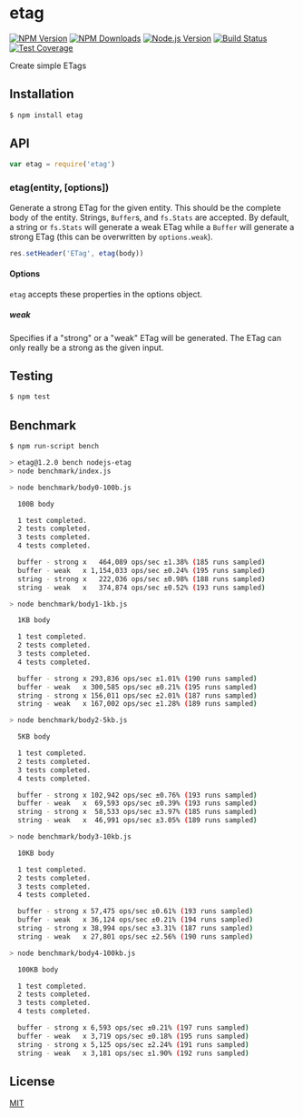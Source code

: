 # etag

[![NPM Version][npm-image]][npm-url]
[![NPM Downloads][downloads-image]][downloads-url]
[![Node.js Version][node-version-image]][node-version-url]
[![Build Status][travis-image]][travis-url]
[![Test Coverage][coveralls-image]][coveralls-url]

Create simple ETags

## Installation

```sh
$ npm install etag
```

## API

```js
var etag = require('etag')
```

### etag(entity, [options])

Generate a strong ETag for the given entity. This should be the complete
body of the entity. Strings, `Buffer`s, and `fs.Stats` are accepted. By
default, a string or `fs.Stats` will generate a weak ETag while a `Buffer`
will generate a strong ETag (this can be overwritten by `options.weak`).

```js
res.setHeader('ETag', etag(body))
```

#### Options

`etag` accepts these properties in the options object.

##### weak

Specifies if a "strong" or a "weak" ETag will be generated. The ETag can only
really be a strong as the given input.

## Testing

```sh
$ npm test
```

## Benchmark

```bash
$ npm run-script bench

> etag@1.2.0 bench nodejs-etag
> node benchmark/index.js

> node benchmark/body0-100b.js

  100B body

  1 test completed.
  2 tests completed.
  3 tests completed.
  4 tests completed.

  buffer - strong x   464,089 ops/sec ±1.38% (185 runs sampled)
  buffer - weak   x 1,154,033 ops/sec ±0.24% (195 runs sampled)
  string - strong x   222,036 ops/sec ±0.98% (188 runs sampled)
  string - weak   x   374,874 ops/sec ±0.52% (193 runs sampled)

> node benchmark/body1-1kb.js

  1KB body

  1 test completed.
  2 tests completed.
  3 tests completed.
  4 tests completed.

  buffer - strong x 293,836 ops/sec ±1.01% (190 runs sampled)
  buffer - weak   x 300,585 ops/sec ±0.21% (195 runs sampled)
  string - strong x 156,011 ops/sec ±2.01% (187 runs sampled)
  string - weak   x 167,002 ops/sec ±1.28% (189 runs sampled)

> node benchmark/body2-5kb.js

  5KB body

  1 test completed.
  2 tests completed.
  3 tests completed.
  4 tests completed.

  buffer - strong x 102,942 ops/sec ±0.76% (193 runs sampled)
  buffer - weak   x  69,593 ops/sec ±0.39% (193 runs sampled)
  string - strong x  58,533 ops/sec ±3.97% (185 runs sampled)
  string - weak   x  46,991 ops/sec ±3.05% (189 runs sampled)

> node benchmark/body3-10kb.js

  10KB body

  1 test completed.
  2 tests completed.
  3 tests completed.
  4 tests completed.

  buffer - strong x 57,475 ops/sec ±0.61% (193 runs sampled)
  buffer - weak   x 36,124 ops/sec ±0.21% (194 runs sampled)
  string - strong x 38,994 ops/sec ±3.31% (187 runs sampled)
  string - weak   x 27,801 ops/sec ±2.56% (190 runs sampled)

> node benchmark/body4-100kb.js

  100KB body

  1 test completed.
  2 tests completed.
  3 tests completed.
  4 tests completed.

  buffer - strong x 6,593 ops/sec ±0.21% (197 runs sampled)
  buffer - weak   x 3,719 ops/sec ±0.18% (195 runs sampled)
  string - strong x 5,125 ops/sec ±2.24% (191 runs sampled)
  string - weak   x 3,181 ops/sec ±1.90% (192 runs sampled)
```

## License

[MIT](LICENSE)

[npm-image]: https://img.shields.io/npm/v/etag.svg?style=flat
[npm-url]: https://npmjs.org/package/etag
[node-version-image]: https://img.shields.io/badge/node.js-%3E%3D_0.8-brightgreen.svg?style=flat
[node-version-url]: http://nodejs.org/download/
[travis-image]: https://img.shields.io/travis/jshttp/etag.svg?style=flat
[travis-url]: https://travis-ci.org/jshttp/etag
[coveralls-image]: https://img.shields.io/coveralls/jshttp/etag.svg?style=flat
[coveralls-url]: https://coveralls.io/r/jshttp/etag?branch=master
[downloads-image]: https://img.shields.io/npm/dm/etag.svg?style=flat
[downloads-url]: https://npmjs.org/package/etag
